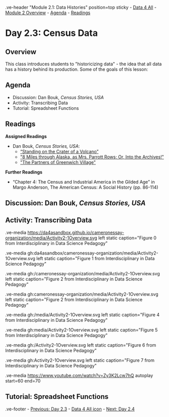 .ve-header "Module 2.1: Data Histories" position=top sticky
    - [Data 4 All](https://data4all.com)
    - [Module 2 Overview](/module-2/)
    - [Agenda](#agenda)
    - [Readings](#readings) 

# Day 2.3: Census Data

## Overview

This class introduces students to "historicizing data" - the idea that all data has a history behind its production. Some of the goals of this lesson:

## Agenda

- Discussion: Dan Bouk, *Census Stories, USA*
- Activity: Transcribing Data
- Tutorial: Spreadsheet Functions

## Readings

**Assigned Readings**
- Dan Bouk, *Census Stories, USA*: 
    - [“Standing on the Crater of a Volcano”](https://censusstories.us/2020/07/27/disfranchisement.html)
    - ["8 Miles through Alaska, as Mrs. Parrott Rows; Or, Into the Archives!"](https://censusstories.us/2018/10/29/Alaska-paths.html)
    - ["The Partners of Greenwich Village"](https://censusstories.us/2018/07/03/partners.html) 

**Further Readings**
- “Chapter 4: The Census and Industrial America in the Gilded Age” in Margo Anderson, The American Census: A Social History (pp. 86-114)

## Discussion: Dan Bouk, *Census Stories, USA*

## Activity: Transcribing Data

.ve-media https://da4asandbox.github.io/cameronessay-organization/media/Activity2-1Overview.svg left static caption="Figure 0 from Interdisciplinary in Data Science Pedagogy"

<ve-media src="https://da4asandbox.github.io/cameronessay-organization/media/Activity2-1Overview.svg" caption="Figure 0 from Interdisciplinary in Data Science Pedagogy"></ve-media>

.ve-media gh:da4asandbox/cameronessay-organization/media/Activity2-1Overview.svg left static caption="Figure 1 from Interdisciplinary in Data Science Pedagogy"

<ve-media src="gh:da4asandbox/cameronessay-organization/media/Activity2-1Overview.svg" caption="Figure 1 from Interdisciplinary in Data Science Pedagogy"></ve-media>

.ve-media gh:/cameronessay-organization/media/Activity2-1Overview.svg left static caption="Figure 2 from Interdisciplinary in Data Science Pedagogy"

<ve-media src="gh:/cameronessay-organization/media/Activity2-1Overview.svg" caption="Figure 2 from Interdisciplinary in Data Science Pedagogy"></ve-media>

.ve-media gh:cameronessay-organization/media/Activity2-1Overview.svg left static caption="Figure 2 from Interdisciplinary in Data Science Pedagogy"

<ve-media src="gh:cameronessay-organization/media/Activity2-1Overview.svg" caption="Figure 3 from Interdisciplinary in Data Science Pedagogy"></ve-media>

.ve-media gh:/media/Activity2-1Overview.svg left static caption="Figure 4 from Interdisciplinary in Data Science Pedagogy"

<ve-media src="gh:/media/Activity2-1Overview.svg" caption="Figure 4 from Interdisciplinary in Data Science Pedagogy"></ve-media>

.ve-media gh:media/Activity2-1Overview.svg left static caption="Figure 5 from Interdisciplinary in Data Science Pedagogy"

<ve-media src="gh:media/Activity2-1Overview.svg" caption="Figure 5 from Interdisciplinary in Data Science Pedagogy"></ve-media>

.ve-media gh:/Activity2-1Overview.svg left static caption="Figure 6 from Interdisciplinary in Data Science Pedagogy"

<ve-media src="gh:/Activity2-1Overview.svg" caption="Figure 6 from Interdisciplinary in Data Science Pedagogy"></ve-media>

.ve-media gh:Activity2-1Overview.svg left static caption="Figure 7 from Interdisciplinary in Data Science Pedagogy"

<ve-media src="gh:Activity2-1Overview.svg" caption="Figure 7 from Interdisciplinary in Data Science Pedagogy"></ve-media>

.ve-media https://www.youtube.com/watch?v=Zy3K2Lcw7hQ autoplay start=60 end=70

## Tutorial: Spreadsheet Functions

.ve-footer
    - [Previous: Day 2.3](/module-2/2-3)
    - [Data 4 All icon](somelink)
    - [Next: Day 2.4](/module-2/2-4/)
